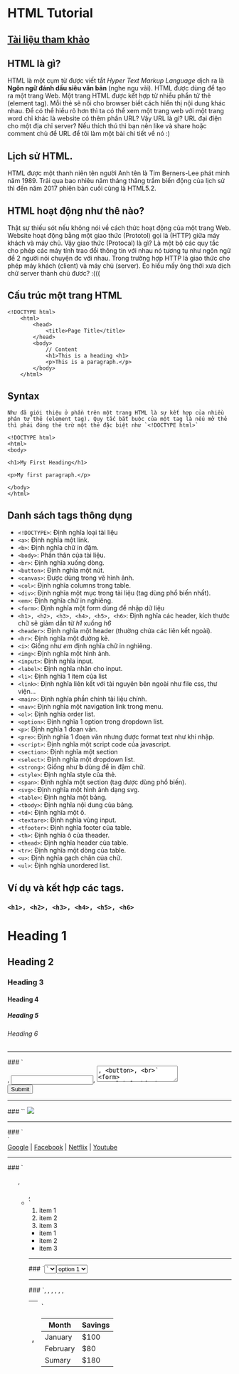 # HTML Tutorial

## [Tài liệu tham khảo](https://www.w3schools.com/tags/default.asp)

## HTML là gì?

HTML là một cụm từ được viết tắt *Hyper Text Markup Language* dịch ra là **Ngôn ngữ đánh dấu siêu văn bản** (nghe ngu vãi).
HTML được dùng để tạo ra một trang Web.
Một trang HTML được kết hợp từ nhiều phần tử thẻ (element tag). Mỗi thẻ sẽ nối cho browser biết cách hiển thị nội dung khác nhau.
Để có thể hiểu rõ hơn thì ta có thể xem một trang web với một trang word chỉ khác là website có thêm phần URL? Vậy URL là gì? URL đại điện cho một địa chỉ server? Nếu thích thú thì bạn nên like và share hoặc comment chủ để URL để tôi làm một bài chi tiết về nó :)

## Lịch sử HTML.

HTML được một thanh niên tên người Anh tên là Tim Berners-Lee phát minh năm 1989.
Trải qua bao nhiêu năm tháng thăng trầm biến động của lịch sử thì đến năm 2017 phiên bản cuối cùng là HTML5.2.

## HTML hoạt động như thê nào?

Thật sự thiếu sót nếu không nói về cách thức hoạt động của một trang Web.
Website hoạt động bằng một giao thức (Prototol) gọi là (HTTP) giữa máy khách và máy chủ.
Vậy giao thức (Protocal) là gì? Là một bộ các quy tắc cho phép các máy tính trao đổi thông tin với nhau nó tương tụ như ngôn ngữ để 2 người nói chuyện đc với nhau. Trong trường hợp HTTP là giao thức cho phép máy khách (client) và máy chủ (server). Éo hiểu mấy ông thời xưa dịch chữ server thành chủ đươc? :(((

## Cấu trúc một trang HTML

    <!DOCTYPE html>
        <html>
            <head>
                <title>Page Title</title>
            </head>
            <body>
                // Content
                <h1>This is a heading <h1>
                <p>This is a paragraph.</p>
            </body>
        </html>

## Syntax

    Như đã giới thiệu ở phần trên một trang HTML là sự kết hợp của nhiều phân tử thẻ (element tag). Quy tắc bắt buộc của một tag là nếu mở thẻ thì phải đóng thẻ trừ một thẻ đặc biệt như `<!DOCTYPE html>`

    <!DOCTYPE html>
    <html>
    <body>

    <h1>My First Heading</h1>

    <p>My first paragraph.</p>

    </body>
    </html>

## Danh sách tags thông dụng

- `<!DOCTYPE>`: Định nghĩa loại tài liệu
- `<a>`: Định nghĩa một link.
- `<b>`: Định nghĩa chữ in đậm.
- `<body>`: Phần thân của tài liệu.
- `<br>`: Định nghĩa xuống dòng.
- `<button>`: Định nghĩa một nút.
- `<canvas>`: Được dùng trong vẽ hình ảnh.
- `<col>`: Định nghĩa columns trong table.
- `<div>`: Định nghĩa một mục trong tài liệu (tag dùng phổ biến nhất).
- `<em>`: Định nghĩa chữ in nghiêng.
- `<form>`: Định nghĩa một form dùng để nhập dữ liệu
- `<h1>, <h2>, <h3>, <h4>, <h5>, <h6>`: Định nghĩa các header, kích thước chữ sẽ giảm dần từ *h1* xuống *h6*
- `<header>`: Định nghĩa một header (thường chứa các liên kết ngoài).
- `<hr>`: Định nghĩa một đường kẻ.
- `<i>`: Giống như *em* định nghĩa chữ in nghiêng.
- `<img>`: Định nghĩa một hình ảnh.
- `<input>`: Định nghĩa input.
- `<label>`: Định nghĩa nhãn cho input.
- `<li>`: Định nghĩa 1 item của list
- `<link>`: Định nghĩa liên kết với tài nguyên bên ngoài như file css, thư viện...
- `<main>`: Định nghĩa phần chính tài liệu chính.
- `<nav>`: Định nghĩa một navigation link trong menu.
- `<ol>`: Định nghĩa order list.
- `<option>`: Định nghĩa 1 option trong dropdown list.
- `<p>`: Định nghĩa 1 đoạn văn.
- `<pre>`: Định nghĩa 1 đoạn văn nhưng được format text như khi nhập.
- `<script>`: Định nghĩa một script code của javascript.
- `<section>`: Định nghĩa một section
- `<select>`: Định nghĩa một dropdown list.
- `<strong>`: Giống như **b** dùng để in đậm chữ.
- `<style>`: Định nghĩa style của thẻ.
- `<span>`: Định nghĩa một section (tag được dùng phổ biến).
- `<svg>`: Định nghĩa một hình ảnh dạng svg.
- `<table>`: Định nghĩa một bảng.
- `<tbody>`: Định nghĩa nội dung của bảng.
- `<td>`: Định nghĩa một ô.
- `<textare>`: Định nghĩa vùng input.
- `<tfooter>`: Định nghĩa footer của table.
- `<th>`: Định nghĩa ô của theader.
- `<thead>`: Định nghĩa header của table.
- `<tr>`: Định nghĩa một dòng của table.
- `<u>`: Định nghĩa gạch chân của chữ.
- `<ul>`: Định nghĩa unordered list.

## Ví dụ và kết hợp các tags.

### `<h1>, <h2>, <h3>, <h4>, <h5>, <h6>`
<h1>Heading 1</h1>
<h2>Heading 2</h2>
<h3>Heading 3</h3>
<h4>Heading 4</h4>
<h5>Heading 5</h5>
<h6>Heading 6</h6>

<hr />
### `<form>, <label> <input>, <textarea>, <button>, <br>`
<form>
    <label>Nhập họ: </label> 
    <input />
    <br />
    <label>Nhập tên: </label>
    <input />
    <br />
    <label>Giới tính: </label>
    <input type="checkbox"> Nam
    <input type="radio"> Nữ
    <br>
    <label>Quê quán: </label>
    <textarea></textarea>
    <br />
    <button>Submit </button>
</form>

<hr />
### `<img>`
<img src="https://thuthuatphanmem.vn/uploads/2018/09/11/hinh-anh-dep-1_044126531.jpg"/>

<hr />
### `<nav> <a>`
<nav>
    <a href="https://google.com">Google</a> |
    <a href="https://facebook.com">Facebook</a> |
    <a href="https://www.netflix.com/vn">Netflix</a> |
    <a href="https://youtube.com">Youtube</a>
</nav>

<hr />
### `<ol>, <ul>, <li>`
<ol>
    <li>item 1</li>
    <li>item 2</li>
    <li>item 3</li>
</ol>
<ul>
    <li>item 1</li>
    <li>item 2</li>
    <li>item 3</li>
</ul>

<hr />
### `<select>, <option>`
<select>
    <option>option 1</option>
    <option>option 2</option>
    <option>option 3</option>
</select>

<hr />
### `<table>, <thead>, <tbody>, <thead>, <tfooter>, <tr>, <th>, <td>`

<table>
    <thead>
        <tr>
            <th>Month</th>
            <th>Savings</th>
        </tr>
    <thead>
    <tbody>
        <tr>
            <td>January</td>
            <td>$100</td>
        </tr>
        <tr>
            <td>February</td>
            <td>$80</td>
        </tr>
    <tfooter>
        <tr>
            <td>Sumary</td>
            <td>$180</td>
        </tr>
    </tfooter>
</table>